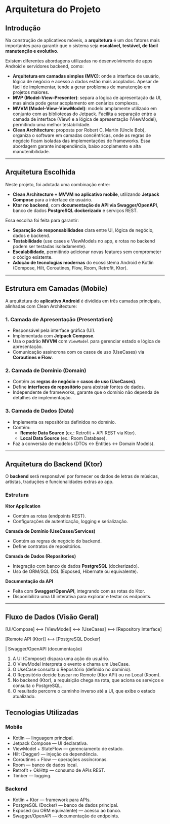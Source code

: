 # Arquitetura do Projeto

## Introdução

Na construção de aplicativos móveis, a **arquitetura** é um dos fatores mais importantes para garantir que o sistema seja **escalável, testável, de fácil manutenção e evolutivo**.  

Existem diferentes abordagens utilizadas no desenvolvimento de apps Android e servidores backend, como:

- **Arquitetura em camadas simples (MVC)**: onde a interface de usuário, lógica de negócio e acesso a dados estão mais acoplados. Apesar de fácil de implementar, tende a gerar problemas de manutenção em projetos maiores.  
- **MVP (Model–View–Presenter)**: separa a lógica de apresentação da UI, mas ainda pode gerar acoplamento em cenários complexos.  
- **MVVM (Model–View–ViewModel)**: modelo amplamente utilizado em conjunto com as bibliotecas do Jetpack. Facilita a separação entre a camada de interface (View) e a lógica de apresentação (ViewModel), permitindo uma melhor testabilidade.  
- **Clean Architecture**: proposta por Robert C. Martin (Uncle Bob), organiza o software em camadas concêntricas, onde as regras de negócio ficam isoladas das implementações de frameworks. Essa abordagem garante independência, baixo acoplamento e alta manutenibilidade.  

---

## Arquitetura Escolhida

Neste projeto, foi adotada uma combinação entre:  

- **Clean Architecture + MVVM no aplicativo mobile**, utilizando **Jetpack Compose** para a interface de usuário.  
- **Ktor no backend**, com **documentação de API via Swagger/OpenAPI**, banco de dados **PostgreSQL dockerizado** e serviços REST.  

Essa escolha foi feita para garantir:  

- **Separação de responsabilidades** clara entre UI, lógica de negócio, dados e backend.  
- **Testabilidade** (use cases e ViewModels no app, e rotas no backend podem ser testadas isoladamente).  
- **Escalabilidade**, permitindo adicionar novas features sem comprometer o código existente.  
- **Adoção de tecnologias modernas** do ecossistema Android e Kotlin (Compose, Hilt, Coroutines, Flow, Room, Retrofit, Ktor).  

---

## Estrutura em Camadas (Mobile)

A arquitetura do **aplicativo Android** é dividida em três camadas principais, alinhadas com Clean Architecture:

### 1. **Camada de Apresentação (Presentation)**

- Responsável pela interface gráfica (UI).  
- Implementada com **Jetpack Compose**.  
- Usa o padrão **MVVM** com `ViewModel` para gerenciar estado e lógica de apresentação.  
- Comunicação assíncrona com os casos de uso (UseCases) via **Coroutines e Flow**.  

### 2. **Camada de Domínio (Domain)**

- Contém as **regras de negócio** e **casos de uso (UseCases)**.  
- Define **interfaces de repositório** para abstrair fontes de dados.  
- Independente de frameworks, garante que o domínio não dependa de detalhes de implementação.  

### 3. **Camada de Dados (Data)**

- Implementa os repositórios definidos no domínio.  
- Contém:  
  - **Remote Data Source** (ex.: Retrofit + API REST via Ktor).  
  - **Local Data Source** (ex.: Room Database).  
- Faz a conversão de modelos (DTOs ↔ Entities ↔ Domain Models).  

---

## Arquitetura do Backend (Ktor)

O **backend** será responsável por fornecer os dados de letras de músicas, artistas, traduções e funcionalidades extras ao app.  

### Estrutura

**Ktor Application**  
   - Contém as rotas (endpoints REST).  
   - Configurações de autenticação, logging e serialização.  

**Camada de Domínio (UseCases/Services)**  
   - Contém as regras de negócio do backend.  
   - Define contratos de repositórios.  

**Camada de Dados (Repositories)**  
   - Integração com banco de dados **PostgreSQL** (dockerizado).  
   - Uso de ORM/SQL DSL (Exposed, Hibernate ou equivalente).  

**Documentação da API**  
   - Feita com **Swagger/OpenAPI**, integrando com as rotas do Ktor.  
   - Disponibiliza uma UI interativa para explorar e testar os endpoints.  

---

## Fluxo de Dados (Visão Geral)

[UI/Compose] <--> [ViewModel] <--> [UseCases] <--> [Repository Interface]

[Remote API (Ktor)] <--> [PostgreSQL Docker]

| Swagger/OpenAPI (documentação)


1. A UI (Compose) dispara uma ação do usuário.
2. O ViewModel interpreta o evento e chama um UseCase.
3. O UseCase consulta o Repositório (definido no domínio).
4. O Repositório decide buscar no Remote (Ktor API) ou no Local (Room).
5. No backend (Ktor), a requisição chega na rota, que aciona os serviços e consulta o PostgreSQL.
6. O resultado percorre o caminho inverso até a UI, que exibe o estado atualizado.


## Tecnologias Utilizadas

### Mobile

- Kotlin — linguagem principal.
- Jetpack Compose — UI declarativa.
- ViewModel + StateFlow — gerenciamento de estado.
- Hilt (Dagger) — injeção de dependência.
- Coroutines + Flow — operações assíncronas.
- Room — banco de dados local.
- Retrofit + OkHttp — consumo de APIs REST.
- Timber — logging.


### Backend

- Kotlin + Ktor — framework para APIs.
- PostgreSQL (Docker) — banco de dados principal.
- Exposed (ou ORM equivalente) — acesso ao banco.
- Swagger/OpenAPI — documentação de endpoints.